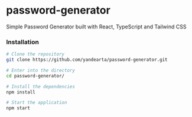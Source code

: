 # password-generator

Simple Password Generator built with React, TypeScript and Tailwind CSS

### Installation

```bash
# Clone the repository
git clone https://github.com/yandearta/password-generator.git

# Enter into the directory
cd password-generator/

# Install the dependencies
npm install

# Start the application
npm start
```
